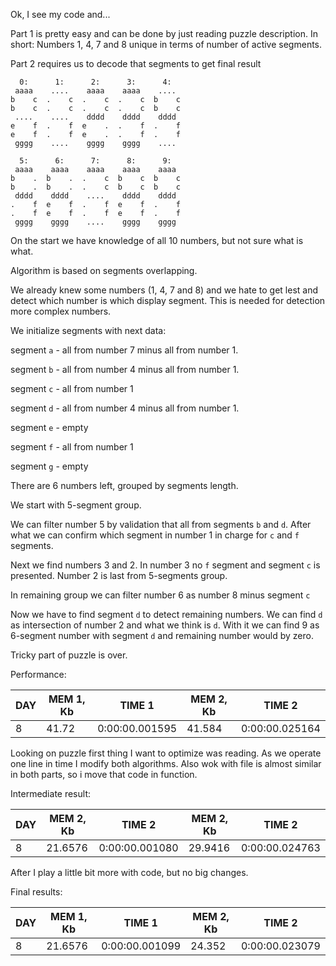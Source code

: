 Ok, I see my code and...

Part 1 is pretty easy and can be done by just reading puzzle description.
In short: Numbers 1, 4, 7 and 8 unique in terms of number of active segments.

Part 2 requires us to decode that segments to get final result

```
  0:      1:      2:      3:      4:
 aaaa    ....    aaaa    aaaa    ....
b    c  .    c  .    c  .    c  b    c
b    c  .    c  .    c  .    c  b    c
 ....    ....    dddd    dddd    dddd
e    f  .    f  e    .  .    f  .    f
e    f  .    f  e    .  .    f  .    f
 gggg    ....    gggg    gggg    ....

  5:      6:      7:      8:      9:
 aaaa    aaaa    aaaa    aaaa    aaaa
b    .  b    .  .    c  b    c  b    c
b    .  b    .  .    c  b    c  b    c
 dddd    dddd    ....    dddd    dddd
.    f  e    f  .    f  e    f  .    f
.    f  e    f  .    f  e    f  .    f
 gggg    gggg    ....    gggg    gggg
```

On the start we have knowledge of all 10 numbers, but not sure what is what.

Algorithm is based on segments overlapping.

We already knew some numbers (1, 4, 7 and 8) and we hate to get lest and detect which number is which display segment. This is needed for detection more complex numbers.

We initialize segments with next data:

segment `a` - all from number 7 minus all from number 1.

segment `b` - all from number 4 minus all from number 1.

segment `c` - all from number 1

segment `d` - all from number 4 minus all from number 1.

segment `e` - empty

segment `f` - all from number 1

segment `g` - empty

There are 6 numbers left, grouped by segments length.

We start with 5-segment group.

We can filter number 5 by validation that all from segments `b` and `d`.
After what we can confirm which segment in number 1 in charge for `c` and `f` segments.

Next we find numbers 3 and 2. 
In number 3 no `f` segment and segment `c` is presented.
Number 2 is last from 5-segments group.

In remaining group we can filter number 6 as number 8 minus segment `c`

Now we have to find segment `d` to detect remaining numbers.
We can find `d` as intersection of number 2 and what we think is `d`.
With it we can find 9 as 6-segment number with segment `d` and remaining number would by zero.

Tricky part of puzzle is over.

Performance:

|   DAY |   MEM 1, Kb | TIME 1         |   MEM 2, Kb | TIME 2         |
|-------|-------------|----------------|-------------|----------------|
|     8 |       41.72 | 0:00:00.001595 |      41.584 | 0:00:00.025164 |

Looking on puzzle first thing I want to optimize was reading.
As we operate one line in time I modify both algorithms.
Also wok with file is almost similar in both parts, so i move that code in function.

Intermediate result:

|   DAY |   MEM 2, Kb | TIME 2         |   MEM 2, Kb | TIME 2         |
|-------|-------------|----------------|-------------|----------------|
|     8 |     21.6576 | 0:00:00.001080 |     29.9416 | 0:00:00.024763 |

After I play a little bit more with code, but no big changes.

Final results:

|   DAY |   MEM 1, Kb | TIME 1         |   MEM 2, Kb | TIME 2         |
|-------|-------------|----------------|-------------|----------------|
|     8 |     21.6576 | 0:00:00.001099 |      24.352 | 0:00:00.023079 |
